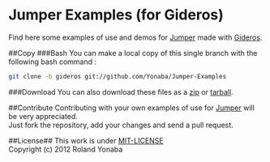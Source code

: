 Jumper Examples (for Gideros)
============================

Find here some examples of use and demos for [Jumper](https://github.com/Yonaba/Jumper) made with [Gideros](http://www.giderosmobile.com).

##Copy
###Bash
You can make a local copy of this single branch with the following bash command :

```bash
git clone -b gideros git://github.com/Yonaba/Jumper-Examples
```

###Download
You can also download these files as a [zip](https://github.com/Yonaba/Jumper-Examples/zipball/gideros) or [tarball](https://github.com/Yonaba/Jumper-Examples/tarball/gideros).<br/>

##Contribute
Contributing with your own examples of use for [Jumper](https://github.com/Yonaba/Jumper) will be very appreciated. <br/>
Just fork the repository, add your changes and send a pull request.

##License##
This work is under [MIT-LICENSE](http://www.opensource.org/licenses/mit-license.php)<br/>
Copyright (c) 2012 Roland Yonaba<br/>
